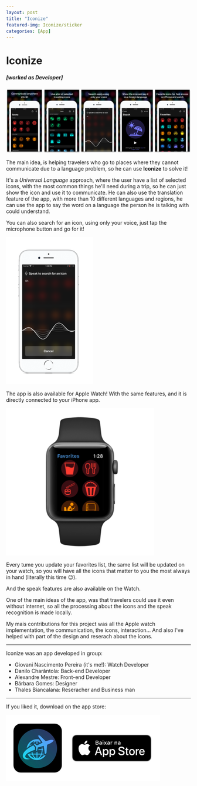 ```yaml
---
layout: post
title: "Iconize"
featured-img: Iconize/sticker
categories: [App]
---
```


# Iconize

##### [worked as Developer]

![apple watch screenshots](../assets/img/posts/Iconize/shot.png)

The main idea, is helping travelers who go to places where they cannot communicate due to a language problem, so he can use **Iconize** to solve it!

It's a *Universal Language* approach, where the user have a list of selected icons, with the most common things he'll need during a trip, so he can just show the icon and use it to communicate.
He can also use the translation feature of the app, with more than 10 different languages and regions, he can use the app to say the word on a language the person he is talking with could understand.

You can also search for an icon, using only your voice, just tap the microphone button and go for it!

![apple watch screenshots](../assets/img/posts/Iconize/voice.png)

The app is also available for Apple Watch!
With the same features, and it is directly connected to your iPhone app.

![apple watch screenshots](../assets/img/posts/Iconize/watch.png)

Every tume you update your favorites list, the same list will be updated on your watch, so you will have all the icons that matter to you the most always in hand (literally this time 😉).

And the speak features are also available on the Watch.


One of the main ideas of the app, was that travelers could use it even without internet, so all the processing about the icons and the speak recognition is made locally.

My mais contributions for this project was all the Apple watch implementation, the communication, the icons, interaction...
And also I've helped with part of the design and reserach about the icons.

___

Iconize was an app developed in group:

- Giovani Nascimento Pereira (it's me!): Watch Developer
- Danilo Charântola: Back-end Developer
- Alexandre Mestre: Front-end Developer
- Bárbara Gomes: Designer
- Thales Biancalana: Reseracher and Business man

___

If you liked it, download on the app store:

[![apple watch screenshots](../assets/img/posts/Iconize/download.png)](https://itunes.apple.com/us/app/iconize/id1404943049?mt=8)